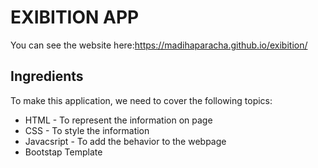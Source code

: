 # EXIBITION APP
You can see the website here:https://madihaparacha.github.io/exibition/ 
## Ingredients
To make this application, we need to cover the following topics:
* HTML - To represent the information on page
* CSS - To style the information
* Javacsript - To add the behavior to the webpage
* Bootstap Template
